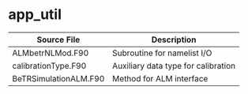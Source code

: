 # app_util

|Source File        | Description |
|------|----|
|  ALMbetrNLMod.F90|Subroutine for namelist I/O|
|  calibrationType.F90|Auxiliary data type for calibration|
|  BeTRSimulationALM.F90|Method for ALM interface|
